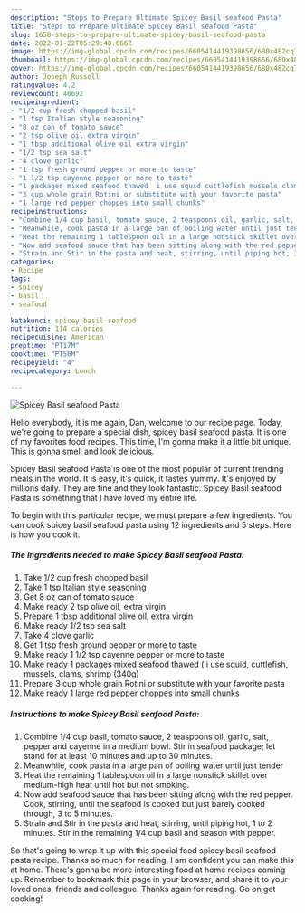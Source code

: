 ```yaml
---
description: "Steps to Prepare Ultimate Spicey Basil seafood Pasta"
title: "Steps to Prepare Ultimate Spicey Basil seafood Pasta"
slug: 1658-steps-to-prepare-ultimate-spicey-basil-seafood-pasta
date: 2022-01-22T05:29:40.066Z
image: https://img-global.cpcdn.com/recipes/6605414419398656/680x482cq70/spicey-basil-seafood-pasta-recipe-main-photo.jpg
thumbnail: https://img-global.cpcdn.com/recipes/6605414419398656/680x482cq70/spicey-basil-seafood-pasta-recipe-main-photo.jpg
cover: https://img-global.cpcdn.com/recipes/6605414419398656/680x482cq70/spicey-basil-seafood-pasta-recipe-main-photo.jpg
author: Joseph Russell
ratingvalue: 4.2
reviewcount: 46692
recipeingredient:
- "1/2 cup fresh chopped basil"
- "1 tsp Italian style seasoning"
- "8 oz can of tomato sauce"
- "2 tsp olive oil extra virgin"
- "1 tbsp additional olive oil extra virgin"
- "1/2 tsp sea salt"
- "4 clove garlic"
- "1 tsp fresh ground pepper or more to taste"
- "1 1/2 tsp cayenne pepper or more to taste"
- "1 packages mixed seafood thawed  i use squid cuttlefish mussels clams shrimp 340g"
- "3 cup whole grain Rotini or substitute with your favorite pasta"
- "1 large red pepper choppes into small chunks"
recipeinstructions:
- "Combine 1/4 cup basil, tomato sauce, 2 teaspoons oil, garlic, salt, pepper and cayenne in a medium bowl. Stir in seafood package; let stand for at least 10 minutes and up to 30 minutes."
- "Meanwhile, cook pasta in a large pan of boiling water until just tender"
- "Heat the remaining 1 tablespoon oil in a large nonstick skillet over medium-high heat until hot but not smoking."
- "Now add seafood sauce that has been sitting along with the red pepper. Cook, stirring, until the seafood is cooked but just barely cooked through, 3 to 5 minutes."
- "Strain and Stir in the pasta and heat, stirring, until piping hot, 1 to 2 minutes. Stir in the remaining 1/4 cup basil and season with pepper."
categories:
- Recipe
tags:
- spicey
- basil
- seafood

katakunci: spicey basil seafood 
nutrition: 114 calories
recipecuisine: American
preptime: "PT17M"
cooktime: "PT56M"
recipeyield: "4"
recipecategory: Lunch

---
```



![Spicey Basil seafood Pasta](https://img-global.cpcdn.com/recipes/6605414419398656/680x482cq70/spicey-basil-seafood-pasta-recipe-main-photo.jpg)

Hello everybody, it is me again, Dan, welcome to our recipe page. Today, we're going to prepare a special dish, spicey basil seafood pasta. It is one of my favorites food recipes. This time, I'm gonna make it a little bit unique. This is gonna smell and look delicious.

Spicey Basil seafood Pasta is one of the most popular of current trending meals in the world. It is easy, it's quick, it tastes yummy. It's enjoyed by millions daily. They are fine and they look fantastic. Spicey Basil seafood Pasta is something that I have loved my entire life.




To begin with this particular recipe, we must prepare a few ingredients. You can cook spicey basil seafood pasta using 12 ingredients and 5 steps. Here is how you cook it.

<!--inarticleads1-->

##### The ingredients needed to make Spicey Basil seafood Pasta:

1. Take 1/2 cup fresh chopped basil
1. Take 1 tsp Italian style seasoning
1. Get 8 oz can of tomato sauce
1. Make ready 2 tsp olive oil, extra virgin
1. Prepare 1 tbsp additional olive oil, extra virgin
1. Make ready 1/2 tsp sea salt
1. Take 4 clove garlic
1. Get 1 tsp fresh ground pepper or more to taste
1. Make ready 1 1/2 tsp cayenne pepper or more to taste
1. Make ready 1 packages mixed seafood thawed ( i use squid, cuttlefish, mussels, clams, shrimp (340g)
1. Prepare 3 cup whole grain Rotini or substitute with your favorite pasta
1. Make ready 1 large red pepper choppes into small chunks




<!--inarticleads2-->

##### Instructions to make Spicey Basil seafood Pasta:

1. Combine 1/4 cup basil, tomato sauce, 2 teaspoons oil, garlic, salt, pepper and cayenne in a medium bowl. Stir in seafood package; let stand for at least 10 minutes and up to 30 minutes.
1. Meanwhile, cook pasta in a large pan of boiling water until just tender
1. Heat the remaining 1 tablespoon oil in a large nonstick skillet over medium-high heat until hot but not smoking.
1. Now add seafood sauce that has been sitting along with the red pepper. Cook, stirring, until the seafood is cooked but just barely cooked through, 3 to 5 minutes.
1. Strain and Stir in the pasta and heat, stirring, until piping hot, 1 to 2 minutes. Stir in the remaining 1/4 cup basil and season with pepper.




So that's going to wrap it up with this special food spicey basil seafood pasta recipe. Thanks so much for reading. I am confident you can make this at home. There's gonna be more interesting food at home recipes coming up. Remember to bookmark this page in your browser, and share it to your loved ones, friends and colleague. Thanks again for reading. Go on get cooking!
